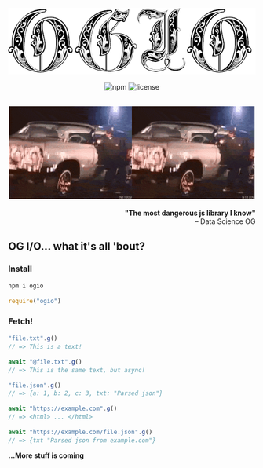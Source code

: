 
<div align="center">
  <img src="/assets/README-378c6778.png" alt="OG I/O logo">

  ![npm](https://img.shields.io/npm/v/ogio.svg?color=brightgreen&label=version) ![license](https://img.shields.io/badge/license-MIT-blue.svg)
</div>
<br/>
<div align="center">
<img src="/assets/README-13f280ca.gif" alt="wut?"><img src="/assets/README-13f280ca.gif">
</div>
<br/>
<div align="right">
<strong>"The most dangerous js library I know"</strong><br/>
– Data Science OG
</div>

## OG I/O... what it's all 'bout?

### Install

```bash
npm i ogio
```
```js
require("ogio")
```


### Fetch!

```js
"file.txt".g()
// => This is a text!
```

```js
await "@file.txt".g()
// => This is the same text, but async!
```

```js
"file.json".g()
// => {a: 1, b: 2, c: 3, txt: "Parsed json"}
```

```js
await "https://example.com".g()
// => <html> ... </html>
```

```js
await "https://example.com/file.json".g()
// => {txt "Parsed json from example.com"}
```

**...More stuff is coming**
